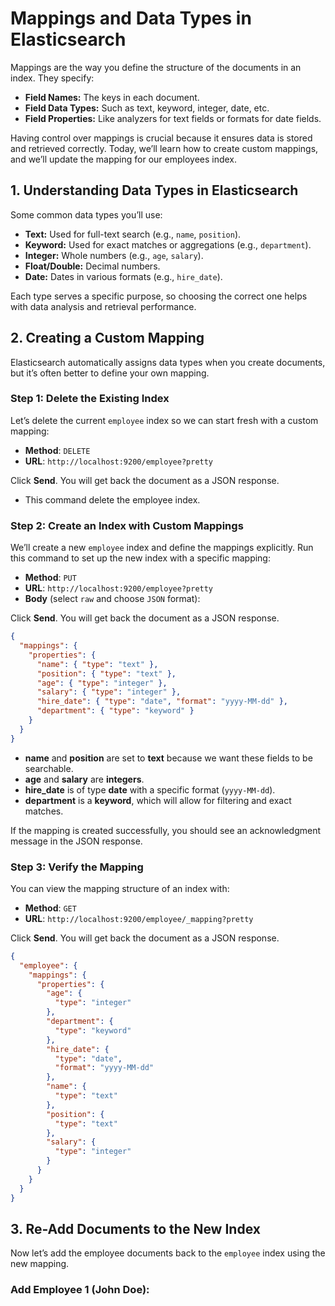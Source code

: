 # Mappings and Data Types in Elasticsearch

Mappings are the way you define the structure of the documents in an index. They specify:

- **Field Names:** The keys in each document.
- **Field Data Types:** Such as text, keyword, integer, date, etc.
- **Field Properties:** Like analyzers for text fields or formats for date fields.

Having control over mappings is crucial because it ensures data is stored and retrieved correctly. Today, we’ll learn how to create custom mappings, and we’ll update the mapping for our employees index.

## 1. Understanding Data Types in Elasticsearch

Some common data types you’ll use:

- **Text:** Used for full-text search (e.g., `name`, `position`).
- **Keyword:** Used for exact matches or aggregations (e.g., `department`).
- **Integer:** Whole numbers (e.g., `age`, `salary`).
- **Float/Double:** Decimal numbers.
- **Date:** Dates in various formats (e.g., `hire_date`).

Each type serves a specific purpose, so choosing the correct one helps with data analysis and retrieval performance.

## 2. Creating a Custom Mapping

Elasticsearch automatically assigns data types when you create documents, but it’s often better to define your own mapping.

### Step 1: Delete the Existing Index

Let’s delete the current `employee` index so we can start fresh with a custom mapping:

- **Method**: `DELETE`
- **URL**: `http://localhost:9200/employee?pretty`

Click **Send**. You will get back the document as a JSON response.

- This command delete the employee index.

### Step 2: Create an Index with Custom Mappings

We’ll create a new `employee` index and define the mappings explicitly. Run this command to set up the new index with a specific mapping:

- **Method**: `PUT`
- **URL**: `http://localhost:9200/employee?pretty`
- **Body** (select `raw` and choose `JSON` format):

Click **Send**. You will get back the document as a JSON response.

```json
{
  "mappings": {
    "properties": {
      "name": { "type": "text" },
      "position": { "type": "text" },
      "age": { "type": "integer" },
      "salary": { "type": "integer" },
      "hire_date": { "type": "date", "format": "yyyy-MM-dd" },
      "department": { "type": "keyword" }
    }
  }
}
```

- **name** and **position** are set to **text** because we want these fields to be searchable.
- **age** and **salary** are **integers**.
- **hire_date** is of type **date** with a specific format (`yyyy-MM-dd`).
- **department** is a **keyword**, which will allow for filtering and exact matches.

If the mapping is created successfully, you should see an acknowledgment message in the JSON response.

### Step 3: Verify the Mapping

You can view the mapping structure of an index with:

- **Method**: `GET`
- **URL**: `http://localhost:9200/employee/_mapping?pretty`

Click **Send**. You will get back the document as a JSON response.

```json
{
  "employee": {
    "mappings": {
      "properties": {
        "age": {
          "type": "integer"
        },
        "department": {
          "type": "keyword"
        },
        "hire_date": {
          "type": "date",
          "format": "yyyy-MM-dd"
        },
        "name": {
          "type": "text"
        },
        "position": {
          "type": "text"
        },
        "salary": {
          "type": "integer"
        }
      }
    }
  }
}
```

## 3. Re-Add Documents to the New Index
Now let’s add the employee documents back to the `employee` index using the new mapping.

### Add Employee 1 (John Doe):
